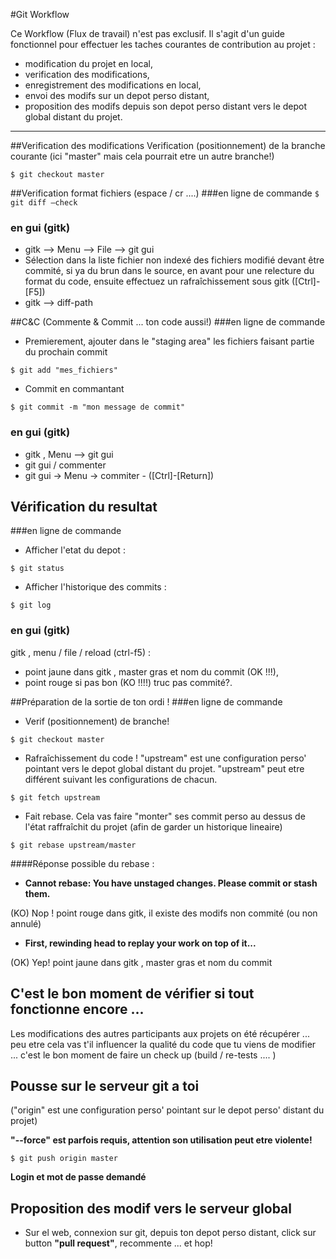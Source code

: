 #Git Workflow

Ce Workflow (Flux de travail) n'est pas exclusif. Il s'agit d'un guide fonctionnel pour effectuer les taches courantes de contribution au projet :

* modification du projet en local, 
* verification des modifications, 
* enregistrement des modifications en local, 
* envoi des modifs sur un depot perso distant, 
* proposition des modifs depuis son depot perso distant vers le depot global distant du projet.

--------------------------------------
##Verification des modifications
Verification (positionnement) de la branche courante (ici "master" mais cela pourrait etre un autre branche!)

`$ git checkout master`

##Verification format fichiers (espace / cr ....)
###en ligne de commande
`$ git diff –check`
### en gui (gitk)
 * gitk --> Menu --> File --> git gui
 * Sélection dans la liste fichier non indexé des fichiers modifié devant être commité, si ya du brun dans le source, en avant pour une relecture du format du code, ensuite effectuez un rafraîchissement sous gitk ([Ctrl]-[F5])
 * gitk --> diff-path

##C&C (Commente & Commit ... ton code aussi!)
###en ligne de commande
 * Premierement, ajouter dans le "staging area" les fichiers faisant partie du prochain commit

`$ git add "mes_fichiers"`

 * Commit en commantant

`$ git commit -m "mon message de commit"`

### en gui (gitk)
 * gitk , Menu --> git gui
 * git gui / commenter
 * git gui → Menu → commiter - ([Ctrl]-[Return])

## Vérification du resultat
###en ligne de commande
 * Afficher l'etat du depot :

`$ git status`

 * Afficher l'historique des commits :

`$ git log`

### en gui (gitk)
gitk , menu / file / reload (ctrl-f5) :

 * point jaune dans gitk , master gras et nom du commit (OK !!!), 
 * point rouge si pas bon (KO !!!!) truc pas commité?.


##Préparation de la sortie de ton ordi !
###en ligne de commande
 * Verif (positionnement) de branche!

`$ git checkout master`

 * Rafraîchissement du code ! "upstream" est une configuration perso' pointant vers le depot global distant du projet. "upstream" peut etre différent suivant les configurations de chacun. 

`$ git fetch upstream`

 * Fait rebase. Cela vas faire "monter" ses commit perso au dessus de l'état raffraîchit du projet (afin de garder un historique lineaire)

`$ git rebase upstream/master`

####Réponse possible du rebase :

* __Cannot rebase: You have unstaged changes. Please commit or stash them.__
 
(KO) Nop ! point rouge dans gitk, il existe des modifs non commité (ou non annulé)

*  __First, rewinding head to replay your work on top of it...__
 
(OK) Yep! point jaune dans gitk , master gras et nom du commit

## C'est le bon moment de vérifier si tout fonctionne encore ...
Les modifications des autres participants aux projets on été récupérer ... peu etre cela vas t'il influencer la qualité du code que tu viens de modifier ... c'est le bon moment de faire un check up (build / re-tests .... )

## Pousse sur le serveur git a toi
("origin" est une configuration perso' pointant sur le depot perso' distant du projet)

__"--force" est parfois requis, attention son utilisation peut etre violente!__

`$ git push origin master`

__Login et mot de passe demandé__

## Proposition des modif vers le serveur global
 * Sur el web, connexion sur git, depuis ton depot perso distant, click sur button __"pull request"__, recommente ... et hop!
